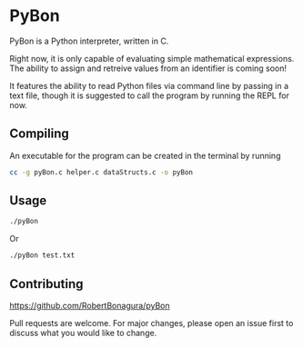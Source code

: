 # PyBon

PyBon is a Python interpreter, written in C.

Right now, it is only capable of evaluating simple mathematical expressions. The ability to assign and retreive values from an identifier is coming soon!
 

It features the ability to read Python files via command line by passing in a text file, though it is suggested to call the program by running the REPL for now.

## Compiling

An executable for the program can be created in the terminal by running

```bash
cc -g pyBon.c helper.c dataStructs.c -o pyBon
```

## Usage

```bash
./pyBon
```
Or
```bash
./pyBon test.txt
```


## Contributing

https://github.com/RobertBonagura/pyBon

Pull requests are welcome. For major changes, please open an issue first to discuss what you would like to change.


